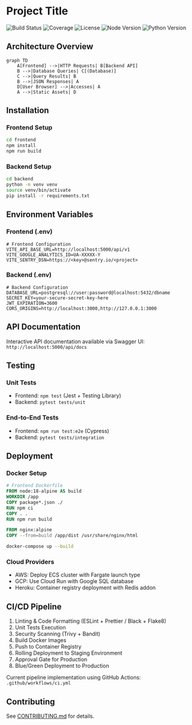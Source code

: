 # Project Title
![Build Status](https://img.shields.io/github/actions/workflow/status/username/repo/ci.yml?branch=main)
![Coverage](https://img.shields.io/codecov/c/github/username/repo)
![License](https://img.shields.io/github/license/username/repo)
![Node Version](https://img.shields.io/badge/node-%3E%3D18.x-brightgreen)
![Python Version](https://img.shields.io/badge/python-3.11%2B-blue)

## Architecture Overview
```mermaid
graph TD
    A[Frontend] -->|HTTP Requests| B[Backend API]
    B -->|Database Queries| C[(Database)]
    C -->|Query Results| B
    B -->|JSON Responses| A
    D[User Browser] -->|Accesses| A
    A -->|Static Assets| D
```

## Installation
### Frontend Setup
```bash
cd frontend
npm install
npm run build
```

### Backend Setup
```bash
cd backend
python -m venv venv
source venv/bin/activate
pip install -r requirements.txt
```

## Environment Variables
### Frontend (.env)
```env
# Frontend Configuration
VITE_API_BASE_URL=http://localhost:5000/api/v1
VITE_GOOGLE_ANALYTICS_ID=UA-XXXXX-Y
VITE_SENTRY_DSN=https://<key>@sentry.io/<project>
```

### Backend (.env)
```env
# Backend Configuration
DATABASE_URL=postgresql://user:password@localhost:5432/dbname
SECRET_KEY=your-secure-secret-key-here
JWT_EXPIRATION=3600
CORS_ORIGINS=http://localhost:3000,http://127.0.0.1:3000
```

## API Documentation
Interactive API documentation available via Swagger UI:  
`http://localhost:5000/api/docs`

## Testing
### Unit Tests
- Frontend: `npm test` (Jest + Testing Library)
- Backend: `pytest tests/unit`

### End-to-End Tests
- Frontend: `npm run test:e2e` (Cypress)
- Backend: `pytest tests/integration`

## Deployment
### Docker Setup
```dockerfile
# Frontend Dockerfile
FROM node:18-alpine AS build
WORKDIR /app
COPY package*.json ./
RUN npm ci
COPY . .
RUN npm run build

FROM nginx:alpine
COPY --from=build /app/dist /usr/share/nginx/html
```

```bash
docker-compose up --build
```

### Cloud Providers
- AWS: Deploy ECS cluster with Fargate launch type
- GCP: Use Cloud Run with Google SQL database
- Heroku: Container registry deployment with Redis addon

## CI/CD Pipeline
1. Linting & Code Formatting (ESLint + Prettier / Black + Flake8)
2. Unit Tests Execution
3. Security Scanning (Trivy + Bandit)
4. Build Docker Images
5. Push to Container Registry
6. Rolling Deployment to Staging Environment
7. Approval Gate for Production
8. Blue/Green Deployment to Production

Current pipeline implementation using GitHub Actions:  
`.github/workflows/ci.yml`

## Contributing
See [CONTRIBUTING.md](CONTRIBUTING.md) for details.

